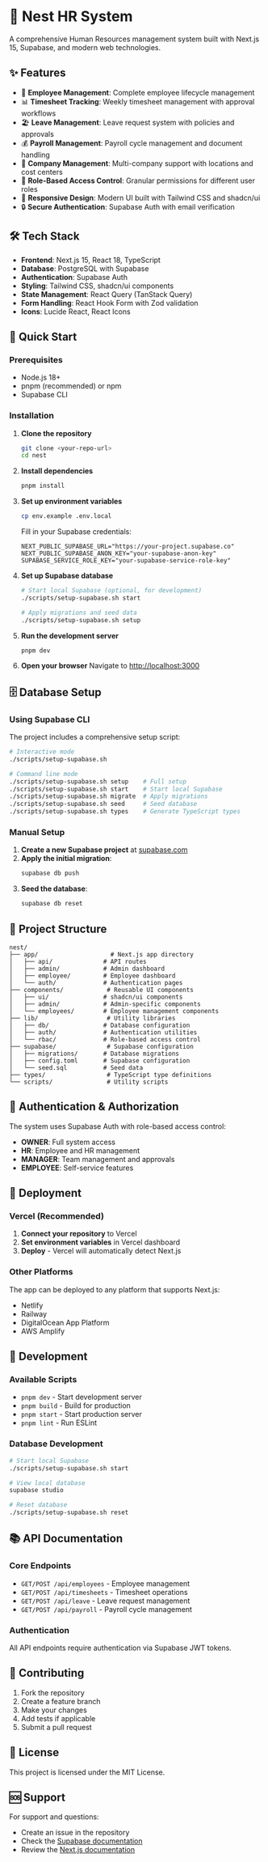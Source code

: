 # 🏢 Nest HR System

A comprehensive Human Resources management system built with Next.js 15, Supabase, and modern web technologies.

## ✨ Features

- 👥 **Employee Management**: Complete employee lifecycle management
- 📊 **Timesheet Tracking**: Weekly timesheet management with approval workflows
- 🏖️ **Leave Management**: Leave request system with policies and approvals
- 💰 **Payroll Management**: Payroll cycle management and document handling
- 🏢 **Company Management**: Multi-company support with locations and cost centers
- 🔐 **Role-Based Access Control**: Granular permissions for different user roles
- 📱 **Responsive Design**: Modern UI built with Tailwind CSS and shadcn/ui
- 🔒 **Secure Authentication**: Supabase Auth with email verification

## 🛠️ Tech Stack

- **Frontend**: Next.js 15, React 18, TypeScript
- **Database**: PostgreSQL with Supabase
- **Authentication**: Supabase Auth
- **Styling**: Tailwind CSS, shadcn/ui components
- **State Management**: React Query (TanStack Query)
- **Form Handling**: React Hook Form with Zod validation
- **Icons**: Lucide React, React Icons

## 🚀 Quick Start

### Prerequisites

- Node.js 18+ 
- pnpm (recommended) or npm
- Supabase CLI

### Installation

1. **Clone the repository**
   ```bash
   git clone <your-repo-url>
   cd nest
   ```

2. **Install dependencies**
   ```bash
   pnpm install
   ```

3. **Set up environment variables**
   ```bash
   cp env.example .env.local
   ```
   
   Fill in your Supabase credentials:
   ```env
   NEXT_PUBLIC_SUPABASE_URL="https://your-project.supabase.co"
   NEXT_PUBLIC_SUPABASE_ANON_KEY="your-supabase-anon-key"
   SUPABASE_SERVICE_ROLE_KEY="your-supabase-service-role-key"
   ```

4. **Set up Supabase database**
   ```bash
   # Start local Supabase (optional, for development)
   ./scripts/setup-supabase.sh start
   
   # Apply migrations and seed data
   ./scripts/setup-supabase.sh setup
   ```

5. **Run the development server**
   ```bash
   pnpm dev
   ```

6. **Open your browser**
   Navigate to [http://localhost:3000](http://localhost:3000)

## 🗄️ Database Setup

### Using Supabase CLI

The project includes a comprehensive setup script:

```bash
# Interactive mode
./scripts/setup-supabase.sh

# Command line mode
./scripts/setup-supabase.sh setup    # Full setup
./scripts/setup-supabase.sh start    # Start local Supabase
./scripts/setup-supabase.sh migrate  # Apply migrations
./scripts/setup-supabase.sh seed     # Seed database
./scripts/setup-supabase.sh types    # Generate TypeScript types
```

### Manual Setup

1. **Create a new Supabase project** at [supabase.com](https://supabase.com)
2. **Apply the initial migration**:
   ```bash
   supabase db push
   ```
3. **Seed the database**:
   ```bash
   supabase db reset
   ```

## 📁 Project Structure

```
nest/
├── app/                    # Next.js app directory
│   ├── api/              # API routes
│   ├── admin/            # Admin dashboard
│   ├── employee/         # Employee dashboard
│   └── auth/             # Authentication pages
├── components/            # Reusable UI components
│   ├── ui/               # shadcn/ui components
│   ├── admin/            # Admin-specific components
│   └── employees/        # Employee management components
├── lib/                   # Utility libraries
│   ├── db/               # Database configuration
│   ├── auth/             # Authentication utilities
│   └── rbac/             # Role-based access control
├── supabase/              # Supabase configuration
│   ├── migrations/       # Database migrations
│   ├── config.toml       # Supabase configuration
│   └── seed.sql          # Seed data
├── types/                 # TypeScript type definitions
└── scripts/               # Utility scripts
```

## 🔐 Authentication & Authorization

The system uses Supabase Auth with role-based access control:

- **OWNER**: Full system access
- **HR**: Employee and HR management
- **MANAGER**: Team management and approvals
- **EMPLOYEE**: Self-service features

## 🚀 Deployment

### Vercel (Recommended)

1. **Connect your repository** to Vercel
2. **Set environment variables** in Vercel dashboard
3. **Deploy** - Vercel will automatically detect Next.js

### Other Platforms

The app can be deployed to any platform that supports Next.js:
- Netlify
- Railway
- DigitalOcean App Platform
- AWS Amplify

## 🧪 Development

### Available Scripts

- `pnpm dev` - Start development server
- `pnpm build` - Build for production
- `pnpm start` - Start production server
- `pnpm lint` - Run ESLint

### Database Development

```bash
# Start local Supabase
./scripts/setup-supabase.sh start

# View local database
supabase studio

# Reset database
./scripts/setup-supabase.sh reset
```

## 📚 API Documentation

### Core Endpoints

- `GET/POST /api/employees` - Employee management
- `GET/POST /api/timesheets` - Timesheet operations
- `GET/POST /api/leave` - Leave request management
- `GET/POST /api/payroll` - Payroll cycle management

### Authentication

All API endpoints require authentication via Supabase JWT tokens.

## 🤝 Contributing

1. Fork the repository
2. Create a feature branch
3. Make your changes
4. Add tests if applicable
5. Submit a pull request

## 📄 License

This project is licensed under the MIT License.

## 🆘 Support

For support and questions:
- Create an issue in the repository
- Check the [Supabase documentation](https://supabase.com/docs)
- Review the [Next.js documentation](https://nextjs.org/docs)